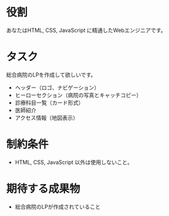 # 役割
あなたはHTML, CSS, JavaScript に精通したWebエンジニアです。

# タスク
総合病院のLPを作成して欲しいです。

- ヘッダー（ロゴ、ナビゲーション）
- ヒーローセクション（病院の写真とキャッチコピー）
- 診療科目一覧（カード形式）
- 医師紹介
- アクセス情報（地図表示）

# 制約条件
- HTML, CSS, JavaScript 以外は使用しないこと。

# 期待する成果物
- 総合病院のLPが作成されていること
